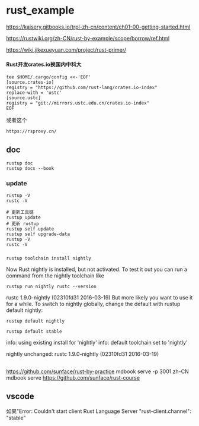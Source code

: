 # rust_example

https://kaisery.gitbooks.io/trpl-zh-cn/content/ch01-00-getting-started.html

https://rustwiki.org/zh-CN/rust-by-example/scope/borrow/ref.html

https://wiki.jikexueyuan.com/project/rust-primer/

#### Rust开发crates.io换国内中科大
```
tee $HOME/.cargo/config <<-'EOF'
[source.crates-io]
registry = "https://github.com/rust-lang/crates.io-index"
replace-with = 'ustc'
[source.ustc]
registry = "git://mirrors.ustc.edu.cn/crates.io-index"
EOF

```
或者这个

```
https://rsproxy.cn/
```

## doc

```
rustup doc
rustup docs --book
```

### update
```
rustup -V
rustc -V

# 更新工具链
rustup update
# 更新 rustup
rustup self update
rustup self upgrade-data
rustup -V
rustc -V
```
###

```
rustup toolchain install nightly
```

Now Rust nightly is installed, but not activated. To test it out you can run a command from the nightly toolchain like

```
rustup run nightly rustc --version
```
rustc 1.9.0-nightly (02310fd31 2016-03-19)
But more likely you want to use it for a while. To switch to nightly globally, change the default with rustup default nightly:

```
rustup default nightly

rustup default stable
```
info: using existing install for 'nightly'
info: default toolchain set to 'nightly'

  nightly unchanged: rustc 1.9.0-nightly (02310fd31 2016-03-19)

## 
https://github.com/sunface/rust-by-practice
mdbook serve -p 3001 zh-CN
mdbook serve
https://github.com/sunface/rust-course

## vscode 
如果"Error: Couldn't start client Rust Language Server
    "rust-client.channel": "stable"